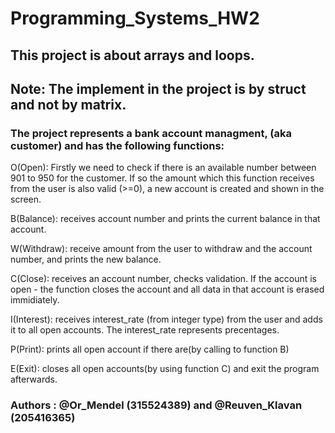 # Programming_Systems_HW2

## This project is about arrays and loops.

## Note: The implement in the project is by struct and not by matrix.

### The project represents a bank account managment, (aka customer) and has the following functions:

O(Open): Firstly we need to check if there is an available number between 901 to 950 for the customer. If so the amount which this function receives from the user is also valid (>=0), a new account is created and shown in the screen.

B(Balance): receives account number and prints the current balance in that account.

W(Withdraw): receive amount from the user to withdraw and the account number, and prints the new balance. 

C(Close): receives an account number, checks validation. If the account is open - the function closes the account and all data in that account is erased immidiately.

I(Interest): receives interest_rate (from integer type) from the user and adds it to all open accounts.
The interest_rate represents precentages.
 
P(Print): prints all open account if there are(by calling to function B)
 
E(Exit): closes all open accounts(by using function C) and exit the program afterwards.

### Authors : @Or_Mendel (315524389) and @Reuven_Klavan (205416365)
